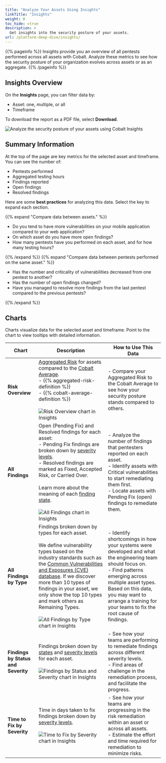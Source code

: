 ```yaml
---
title: "Analyze Your Assets Using Insights"
linkTitle: "Insights"
weight: 0
toc_hide: =true
description: >
  Get insights into the security posture of your assets.
url: /platform-deep-dive/insights/
---
```


{{% pageinfo %}}
Insights provide you an overview of all pentests performed across all assets with Cobalt. Analyze these metrics to see how the security posture of your organization evolves across assets or as an aggregate.
{{% /pageinfo %}}

## Insights Overview

On the **Insights** page, you can filter data by:

- Asset: one, multiple, or all
- Timeframe

To download the report as a PDF file, select **Download**.

![Analyze the security posture of your assets using Cobalt Insights](/deepdive/InsightsPage.png "Analyze the security posture of your assets using Cobalt Insights")

## Summary Information

At the top of the page are key metrics for the selected asset and timeframe. You can see the number of:

- Pentests performed
- Aggregated testing hours
- Findings reported
- Open findings
- Resolved findings

Here are some **best practices** for analyzing this data. Select the <i style="font-size:x-large; color: #0047AB" class="fas fa-chevron-right"></i> key to expand each section.

{{% expand "Compare data between assets." %}}
</br>

- Do you tend to have more vulnerabilities on your mobile application compared to your web application?
- On which asset do you have more open findings?
- How many pentests have you performed on each asset, and for how many testing hours?

{{% /expand %}}
{{% expand "Compare data between pentests performed on the same asset." %}}
</br>

- Has the number and criticality of vulnerabilities decreased from one pentest to another?
- Has the number of open findings changed?
- Have you managed to resolve more findings from the last pentest compared to the previous pentests?

{{% /expand %}}

## Charts

Charts visualize data for the selected asset and timeframe. Point to the chart to view tooltips with detailed information.

| Chart | Description | How to Use This Data |
|---|---|---|
| **Risk Overview** | [Aggregated Risk](/getting-started/glossary/#aggregated-risk) for assets compared to the [Cobalt Average](/getting-started/glossary/#cobalt-average).<br>- {{% aggregated-risk-definition %}}<br>- {{% cobalt-average-definition %}}<br><br>![Risk Overview chart in Insights](/deepdive/InsightsRiskOverview.png "Risk Overview chart in Insights") | - Compare your Aggregated Risk to the Cobalt Average to see how your security posture stands compared to others. |
| **All Findings** | Open (Pending Fix) and Resolved findings for each asset:<br>- Pending Fix findings are broken down by [severity levels](/platform-deep-dive/pentests/findings/severity-levels/).<br>- Resolved findings are marked as Fixed, Accepted Risk, or Carried Over.<br><br>Learn more about the meaning of each [finding state](/platform-deep-dive/pentests/findings/finding-states/).<br><br>![All Findings chart in Insights](/deepdive/InsightsAllFindings.png "All Findings chart in Insights") | - Analyze the number of findings that pentesters reported on each asset.<br>- Identify assets with Critical vulnerabilities to start remediating them first.<br>- Locate assets with Pending Fix (open) findings to remediate them. |
| **All Findings by Type** | Findings broken down by types for each asset.<br><br>We define vulnerability types based on the industry standards such as the [Common Vulnerabilities and Exposures (CVE) database](https://www.cve.org/). If we discover more than 10 types of findings in your asset, we only show the top 10 types and mark others as Remaining Types.<br><br>![All Findings by Type chart in Insights](/deepdive/InsightsAllFindingsByType.png "All Findings by Type chart in Insights") | - Identify shortcomings in how your systems were developed and what the engineering team should focus on.<br>- Find patterns emerging across multiple asset types. Based on this data, you may want to arrange a training for your teams to fix the root cause of findings. |
| **Findings by Status and Severity** | Findings broken down by [states](/platform-deep-dive/pentests/findings/finding-states/) and [severity levels](/platform-deep-dive/pentests/findings/severity-levels/) for each asset.<br><br>![Findings by Status and Severity chart in Insights](/deepdive/InsightsFindingsByStatusAndSeverity.png "Findings by Status and Severity chart in Insights") | - See how your teams are performing to remediate findings across different severity levels.<br>- Find areas of challenge in the remediation process, and facilitate the progress. |
| **Time to Fix by Severity** | Time in days taken to fix findings broken down by [severity levels](/platform-deep-dive/pentests/findings/severity-levels/).<br><br>![Time to Fix by Severity chart in Insights](/deepdive/InsightsTimeToFixBySeverity.png "Time to Fix by Severity chart in Insights") | - See how your teams are progressing in the risk remediation within an asset or across all assets.<br>- Estimate the effort and time required for remediation to minimize risks. |
